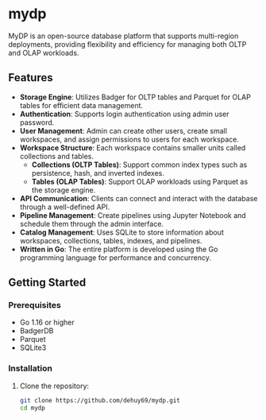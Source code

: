 # mydp
MyDP is an open-source database platform that supports multi-region deployments, providing flexibility and efficiency for managing both OLTP and OLAP workloads.

## Features

- **Storage Engine**: Utilizes Badger for OLTP tables and Parquet for OLAP tables for efficient data management.
- **Authentication**: Supports login authentication using admin user password.
- **User Management**: Admin can create other users, create small workspaces, and assign permissions to users for each workspace.
- **Workspace Structure**: Each workspace contains smaller units called collections and tables.
  - **Collections (OLTP Tables)**: Support common index types such as persistence, hash, and inverted indexes.
  - **Tables (OLAP Tables)**: Support OLAP workloads using Parquet as the storage engine.
- **API Communication**: Clients can connect and interact with the database through a well-defined API.
- **Pipeline Management**: Create pipelines using Jupyter Notebook and schedule them through the admin interface.
- **Catalog Management**: Uses SQLite to store information about workspaces, collections, tables, indexes, and pipelines.
- **Written in Go**: The entire platform is developed using the Go programming language for performance and concurrency.

## Getting Started

### Prerequisites

- Go 1.16 or higher
- BadgerDB
- Parquet
- SQLite3

### Installation

1. Clone the repository:
   ```sh
   git clone https://github.com/dehuy69/mydp.git
   cd mydp